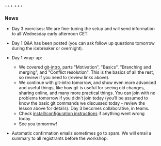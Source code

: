 +++
+++

### News

- Day 3 exercises: We are fine-tuning the setup and will send information
  to all Wednesday early afternoon CET.
- Day 1 Q&A has been posted (you can ask follow up questions tomorrow
  during the icebreaker or overnight).
- Day 1 wrap-up:
  - We covered [git-intro](https://coderefinery.github.io/git-intro/),
    parts "Motivation", "Basics", "Branching and merging", and "Conflict
    resolution".  This is the basics of all the rest, so review if you
    need to (review links above).
  - We continue with git-intro tomorrow, and show even more advanced
    and useful things, like how git is useful for seeing old changes,
    sharing online, and many more practical things.  You can join
    with no problems tomorrow if you didn't join today (you'll be
    assumed to know the basic git commands we discussed today - review
    the lesson above for details).  Day 3 becomes collaborative, in
    teams.
  - Check [install/configuration
    instructions](https://coderefinery.github.io/installation/) if
    anything went wrong today.
  - See you tomorrow!

- Automatic confirmation emails sometimes go to spam. We will email a summary to all registrants before the workshop.
